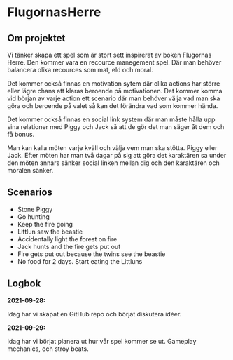 # FlugornasHerre

## Om projektet

Vi tänker skapa ett spel som är stort sett inspirerat av boken Flugornas Herre.
Den kommer vara en recource manegement spel. Där man behöver balancera olika recources som mat, eld och moral.  

Det kommer också finnas en motivation sytem  där olika actions har större eller lägre chans att klaras beroende på motivationen. Det kommer komma vid början av varje action ett scenario där man behöver välja vad man ska göra och beroende på valet så kan det förändra vad som kommer hända.  

Det kommer också finnas en social link system där man måste hålla upp sina relationer med Piggy och Jack så att de gör det man säger åt dem och få bonus.

Man kan kalla möten varje kväll och välja vem man ska stötta. Piggy eller Jack.
Efter möten har man två dagar på sig att göra det karaktären sa under den möten annars sänker social linken mellan dig och den karaktären och moralen sänker.  

## Scenarios

- Stone Piggy
- Go hunting  
- Keep the fire going  
- Littlun saw the beastie
- Accidentally light the forest on fire
- Jack hunts and the fire gets put out
- Fire gets put out because the twins see the beastie
- No food for 2 days. Start eating the Littluns

## Logbok

__2021-09-28:__

Idag har vi skapat en GitHub repo och börjat diskutera idéer.

__2021-09-29:__

Idag har vi börjat planera ut hur vår spel kommer se ut. Gameplay mechanics, och stroy beats.
